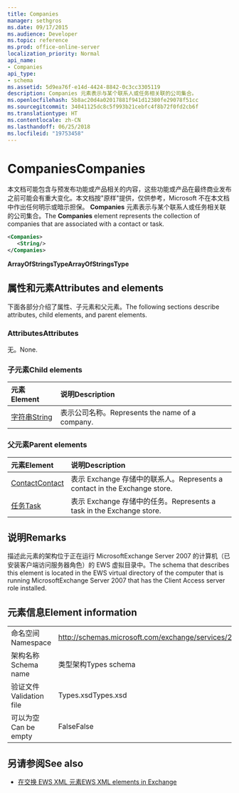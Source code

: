 ```yaml
---
title: Companies
manager: sethgros
ms.date: 09/17/2015
ms.audience: Developer
ms.topic: reference
ms.prod: office-online-server
localization_priority: Normal
api_name:
- Companies
api_type:
- schema
ms.assetid: 5d9ea76f-e14d-4424-8842-0c3cc3305119
description: Companies 元素表示与某个联系人或任务相关联的公司集合。
ms.openlocfilehash: 5b8ac20d4a02017881f941d12380fe29078f51cc
ms.sourcegitcommit: 34041125dc8c5f993b21cebfc4f8b72f0fd2cb6f
ms.translationtype: HT
ms.contentlocale: zh-CN
ms.lasthandoff: 06/25/2018
ms.locfileid: "19753458"
---
```

# <a name="companies"></a><span data-ttu-id="6526e-103">Companies</span><span class="sxs-lookup"><span data-stu-id="6526e-103">Companies</span></span>

<span data-ttu-id="6526e-104">本文档可能包含与预发布功能或产品相关的内容，这些功能或产品在最终商业发布之前可能会有重大变化。本文档按"原样"提供，仅供参考，Microsoft 不在本文档中作出任何明示或暗示担保。 **Companies** 元素表示与某个联系人或任务相关联的公司集合。</span><span class="sxs-lookup"><span data-stu-id="6526e-104">The **Companies** element represents the collection of companies that are associated with a contact or task.</span></span> 
  
```xml
<Companies>
   <String/>
</Companies>
```

 <span data-ttu-id="6526e-105">**ArrayOfStringsType**</span><span class="sxs-lookup"><span data-stu-id="6526e-105">**ArrayOfStringsType**</span></span>
## <a name="attributes-and-elements"></a><span data-ttu-id="6526e-106">属性和元素</span><span class="sxs-lookup"><span data-stu-id="6526e-106">Attributes and elements</span></span>

<span data-ttu-id="6526e-107">下面各部分介绍了属性、子元素和父元素。</span><span class="sxs-lookup"><span data-stu-id="6526e-107">The following sections describe attributes, child elements, and parent elements.</span></span>
  
### <a name="attributes"></a><span data-ttu-id="6526e-108">Attributes</span><span class="sxs-lookup"><span data-stu-id="6526e-108">Attributes</span></span>

<span data-ttu-id="6526e-109">无。</span><span class="sxs-lookup"><span data-stu-id="6526e-109">None.</span></span>
  
### <a name="child-elements"></a><span data-ttu-id="6526e-110">子元素</span><span class="sxs-lookup"><span data-stu-id="6526e-110">Child elements</span></span>

|<span data-ttu-id="6526e-111">**元素**</span><span class="sxs-lookup"><span data-stu-id="6526e-111">**Element**</span></span>|<span data-ttu-id="6526e-112">**说明**</span><span class="sxs-lookup"><span data-stu-id="6526e-112">**Description**</span></span>|
|:-----|:-----|
|[<span data-ttu-id="6526e-113">字符串</span><span class="sxs-lookup"><span data-stu-id="6526e-113">String</span></span>](string.md) <br/> |<span data-ttu-id="6526e-114">表示公司名称。</span><span class="sxs-lookup"><span data-stu-id="6526e-114">Represents the name of a company.</span></span>  <br/> |
   
### <a name="parent-elements"></a><span data-ttu-id="6526e-115">父元素</span><span class="sxs-lookup"><span data-stu-id="6526e-115">Parent elements</span></span>

|<span data-ttu-id="6526e-116">**元素**</span><span class="sxs-lookup"><span data-stu-id="6526e-116">**Element**</span></span>|<span data-ttu-id="6526e-117">**说明**</span><span class="sxs-lookup"><span data-stu-id="6526e-117">**Description**</span></span>|
|:-----|:-----|
|[<span data-ttu-id="6526e-118">Contact</span><span class="sxs-lookup"><span data-stu-id="6526e-118">Contact</span></span>](contact.md) <br/> |<span data-ttu-id="6526e-119">表示 Exchange 存储中的联系人。</span><span class="sxs-lookup"><span data-stu-id="6526e-119">Represents a contact in the Exchange store.</span></span>  <br/> |
|[<span data-ttu-id="6526e-120">任务</span><span class="sxs-lookup"><span data-stu-id="6526e-120">Task</span></span>](task.md) <br/> |<span data-ttu-id="6526e-121">表示 Exchange 存储中的任务。</span><span class="sxs-lookup"><span data-stu-id="6526e-121">Represents a task in the Exchange store.</span></span>  <br/> |
   
## <a name="remarks"></a><span data-ttu-id="6526e-122">说明</span><span class="sxs-lookup"><span data-stu-id="6526e-122">Remarks</span></span>

<span data-ttu-id="6526e-123">描述此元素的架构位于正在运行 MicrosoftExchange Server 2007 的计算机（已安装客户端访问服务器角色）的 EWS 虚拟目录中。</span><span class="sxs-lookup"><span data-stu-id="6526e-123">The schema that describes this element is located in the EWS virtual directory of the computer that is running MicrosoftExchange Server 2007 that has the Client Access server role installed.</span></span>
  
## <a name="element-information"></a><span data-ttu-id="6526e-124">元素信息</span><span class="sxs-lookup"><span data-stu-id="6526e-124">Element information</span></span>

|||
|:-----|:-----|
|<span data-ttu-id="6526e-125">命名空间</span><span class="sxs-lookup"><span data-stu-id="6526e-125">Namespace</span></span>  <br/> |http://schemas.microsoft.com/exchange/services/2006/types  <br/> |
|<span data-ttu-id="6526e-126">架构名称</span><span class="sxs-lookup"><span data-stu-id="6526e-126">Schema name</span></span>  <br/> |<span data-ttu-id="6526e-127">类型架构</span><span class="sxs-lookup"><span data-stu-id="6526e-127">Types schema</span></span>  <br/> |
|<span data-ttu-id="6526e-128">验证文件</span><span class="sxs-lookup"><span data-stu-id="6526e-128">Validation file</span></span>  <br/> |<span data-ttu-id="6526e-129">Types.xsd</span><span class="sxs-lookup"><span data-stu-id="6526e-129">Types.xsd</span></span>  <br/> |
|<span data-ttu-id="6526e-130">可以为空</span><span class="sxs-lookup"><span data-stu-id="6526e-130">Can be empty</span></span>  <br/> |<span data-ttu-id="6526e-131">False</span><span class="sxs-lookup"><span data-stu-id="6526e-131">False</span></span>  <br/> |
   
## <a name="see-also"></a><span data-ttu-id="6526e-132">另请参阅</span><span class="sxs-lookup"><span data-stu-id="6526e-132">See also</span></span>



- [<span data-ttu-id="6526e-133">在交换 EWS XML 元素</span><span class="sxs-lookup"><span data-stu-id="6526e-133">EWS XML elements in Exchange</span></span>](ews-xml-elements-in-exchange.md)

